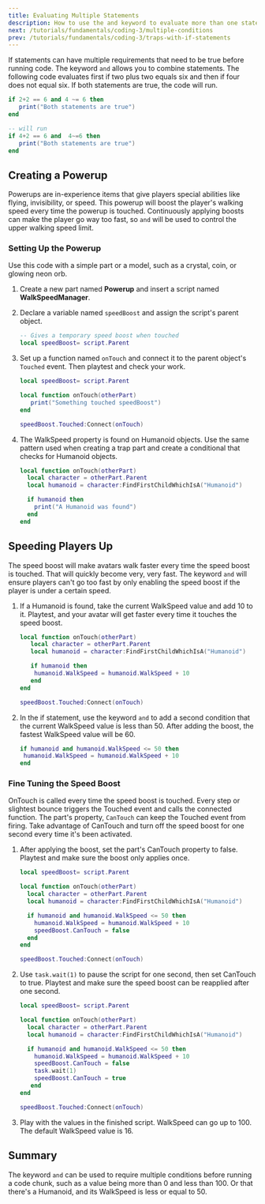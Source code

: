 ```yaml
---
title: Evaluating Multiple Statements
description: How to use the and keyword to evaluate more than one statement at a time in Roblox Luau.
next: /tutorials/fundamentals/coding-3/multiple-conditions
prev: /tutorials/fundamentals/coding-3/traps-with-if-statements
---
```


If statements can have multiple requirements that need to be true before running code. The keyword `and` allows you to combine statements. The following code evaluates first if two plus two equals six and then if four does not equal six. If both statements are true, the code will run.

```lua
if 2+2 == 6 and 4 ~= 6 then
   print("Both statements are true")
end

-- will run
if 4+2 == 6 and  4~=6 then
   print("Both statements are true")
end
```

## Creating a Powerup

Powerups are in-experience items that give players special abilities like flying, invisibility, or speed. This powerup will boost the player's walking speed every time the powerup is touched. Continuously applying boosts can make the player go way too fast, so `and` will be used to control the upper walking speed limit.

### Setting Up the Powerup

Use this code with a simple part or a model, such as a crystal, coin, or glowing neon orb.

1. Create a new part named **Powerup** and insert a script named **WalkSpeedManager**.

2. Declare a variable named `speedBoost` and assign the script's parent object.

   ```lua
   -- Gives a temporary speed boost when touched
   local speedBoost= script.Parent
   ```

3. Set up a function named `onTouch` and connect it to the parent object's `Touched` event. Then playtest and check your work.

   ```lua
   local speedBoost= script.Parent

   local function onTouch(otherPart)
      print("Something touched speedBoost")
   end

   speedBoost.Touched:Connect(onTouch)

   ```

4. The WalkSpeed property is found on Humanoid objects. Use the same pattern used when creating a trap part and create a conditional that checks for Humanoid objects.

   ```lua title="Looks for Humanoid parts"
   local function onTouch(otherPart)
     local character = otherPart.Parent
     local humanoid = character:FindFirstChildWhichIsA("Humanoid")

     if humanoid then
       print("A Humanoid was found")
     end
   end

   ```

## Speeding Players Up

The speed boost will make avatars walk faster every time the speed boost is touched. That will quickly become very, very fast. The keyword `and` will ensure players can't go too fast by only enabling the speed boost if the player is under a certain speed.

1. If a Humanoid is found, take the current WalkSpeed value and add 10 to it. Playtest, and your avatar will get faster every time it touches the speed boost.

   ```lua title="Increases current WalkSpeed"
   local function onTouch(otherPart)
      local character = otherPart.Parent
      local humanoid = character:FindFirstChildWhichIsA("Humanoid")

      if humanoid then
   	   humanoid.WalkSpeed = humanoid.WalkSpeed + 10
      end
   end

   speedBoost.Touched:Connect(onTouch)
   ```

2. In the if statement, use the keyword `and` to add a second condition that the current WalkSpeed value is less than 50. After adding the boost, the fastest WalkSpeed value will be 60.

   ```lua title="Checks if current WalkSpeed is 50 or less"
   if humanoid and humanoid.WalkSpeed <= 50 then
    humanoid.WalkSpeed = humanoid.WalkSpeed + 10
   end

   ```

### Fine Tuning the Speed Boost

OnTouch is called every time the speed boost is touched. Every step or slightest bounce triggers the Touched event and calls the connected function. The part's property, `CanTouch` can keep the Touched event from firing. Take advantage of CanTouch and turn off the speed boost for one second every time it's been activated.

1. After applying the boost, set the part's CanTouch property to false. Playtest and make sure the boost only applies once.

   ```lua title="Disables the speed boost"
   local speedBoost= script.Parent

   local function onTouch(otherPart)
     local character = otherPart.Parent
     local humanoid = character:FindFirstChildWhichIsA("Humanoid")

     if humanoid and humanoid.WalkSpeed <= 50 then
       humanoid.WalkSpeed = humanoid.WalkSpeed + 10
       speedBoost.CanTouch = false
     end
   end

   speedBoost.Touched:Connect(onTouch)

   ```

2. Use `task.wait(1)` to pause the script for one second, then set CanTouch to true. Playtest and make sure the speed boost can be reapplied after one second.

   ```lua title="Finished script"
   local speedBoost= script.Parent

   local function onTouch(otherPart)
     local character = otherPart.Parent
     local humanoid = character:FindFirstChildWhichIsA("Humanoid")

     if humanoid and humanoid.WalkSpeed <= 50 then
       humanoid.WalkSpeed = humanoid.WalkSpeed + 10
       speedBoost.CanTouch = false
       task.wait(1)
       speedBoost.CanTouch = true
      end
   end

   speedBoost.Touched:Connect(onTouch)
   ```

3. Play with the values in the finished script. WalkSpeed can go up to 100. The default WalkSpeed value is 16.

## Summary

The keyword `and` can be used to require multiple conditions before running a code chunk, such as a value being more than 0 and less than 100. Or that there's a Humanoid, and its WalkSpeed is less or equal to 50.
